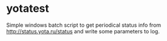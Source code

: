 # yotatest
Simple windows batch script to get periodical status info from http://status.yota.ru/status and write some parameters to log.

